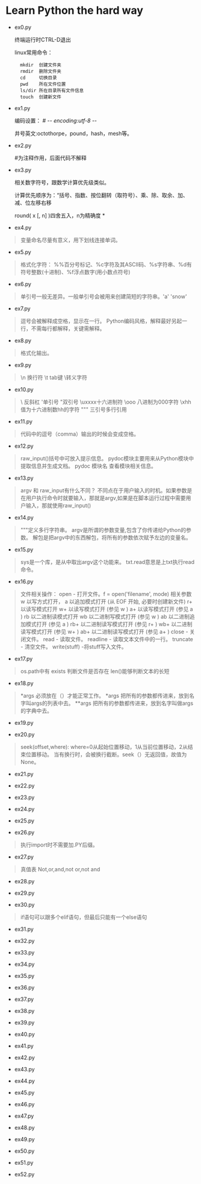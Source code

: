 ﻿# Learn Python the hard way
- ex0.py

    终端运行时CTRL-D退出

    linux常用命令：

        mkdir  创建文件夹
        rmdir  删除文件夹
        cd     切换目录
        pwd    所在文件位置
        ls/dir 所在目录所有文件信息
        touch  创建新文件

- ex1.py

    编码设置： # -*- encoding:utf-8 -*-

    井号英文:octothorpe，pound，hash，mesh等。

- ex2.py

    \#为注释作用，后面代码不解释

- ex3.py

    相关数字符号，跟数学计算优先级类似。

    计算优先顺序为：“括号、指数、按位翻转（取符号）、乘、除、取余、加、减、位左移右移

    round( x [, n]  )四舍五入，n为精确度 *

- ex4.py
> 变量命名尽量有意义，用下划线连接单词。

- ex5.py
> 格式化字符：
%%百分号标记、%c字符及其ASCII码、%s字符串、%d有符号整数(十进制)、%f浮点数字(用小数点符号)


- ex6.py
> 单引号一般无差异。一般单引号会被用来创建简短的字符串。'a' 'snow'

- ex7.py
> 逗号会被解释成空格，显示在一行。
Python编码风格，解释最好另起一行，不需每行都解释，关键需解释。

- ex8.py
> 格式化输出。

- ex9.py
> \n 换行符 \t tab键 \转义字符

- ex10.py
> \\ 反斜杠 \'单引号 \"双引号 \uxxxx十六进制符  \ooo 八进制为000字符 \xhh值为十六进制数hh的字符
""" 三引号多行引用

- ex11.py
> 代码中的逗号（comma）输出的时候会变成空格。

- ex12.py
> raw_input()括号中可放入提示信息。
pydoc模块主要用来从Python模块中提取信息并生成文档。
pydoc 模块名 查看模块相关信息。

- ex13.py
> argv 和 raw_input有什么不同？
不同点在于用户输入的时机。如果参数是在用户执行命令时就要输入，那就是argv,如果是在脚本运行过程中需要用户输入，那就使用raw_input()

- ex14.py
> """定义多行字符串。
argv是所谓的参数变量,包含了你传递给Python的参数。
解包是把argv中的东西解包，将所有的参数依次赋予左边的变量名。

- ex15.py
> sys是一个库，是从中取出argv这个功能来。
txt.read意思是上txt执行read命令。

- ex16.py
> 文件相关操作：
    open - 打开文件。f = open('filename', mode)
    相关参数
    w     以写方式打开，
    a     以追加模式打开 (从 EOF 开始, 必要时创建新文件)
    r+     以读写模式打开
    w+     以读写模式打开 (参见 w )
    a+     以读写模式打开 (参见 a )
    rb     以二进制读模式打开
    wb     以二进制写模式打开 (参见 w )
    ab     以二进制追加模式打开 (参见 a )
    rb+    以二进制读写模式打开 (参见 r+ )
    wb+    以二进制读写模式打开 (参见 w+ )
    ab+    以二进制读写模式打开 (参见 a+ )
    close - 关闭文件。
    read - 读取文件。
    readline - 读取文本文件中的一行。
    truncate - 清空文件。
    write(stuff) -将stuff写入文件。

- ex17.py
> os.path中有 exists 判断文件是否存在
len()能够判断文本的长短

- ex18.py
> *args 必须放在（）才能正常工作。
*args 把所有的参数都传进来，放到名字叫args的列表中去。
**args 把所有的参数都传进来，放到名字叫做args的字典中去。

- ex19.py

- ex20.py
> seek(offset,where): where=0从起始位置移动，1从当前位置移动，2从结束位置移动。
当有换行时，会被换行截断。seek（）无返回值，故值为None。

- ex21.py
>

- ex22.py

- ex23.py

- ex24.py

- ex25.py

- ex26.py
> 执行import时不需要加.PY后缀。
- ex27.py
> 真值表 Not,or,and,not or,not and
- ex28.py

- ex29.py

- ex30.py
> if语句可以跟多个elif语句，但最后只能有一个else语句

- ex31.py

- ex32.py

- ex33.py

- ex34.py

- ex35.py

- ex36.py

- ex37.py

- ex38.py

- ex39.py

- ex40.py

- ex41.py

- ex42.py

- ex43.py

- ex44.py

- ex45.py

- ex46.py

- ex47.py

- ex48.py

- ex49.py

- ex50.py

- ex51.py

- ex52.py



